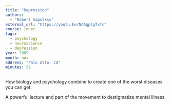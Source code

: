 ```yaml
---
title: "Depression"
authors:
  - "Robert Sapolksy"
external_url: "https://youtu.be/NOAgplgTxfc"
course: inner
tags:
  - psychology
  - neuroscience
  - depression
year: 2009
month: nov
address: "Palo Alto, CA"
minutes: 52
---
```


How biology and psychology combine to create one of the worst diseases you can get.

A powerful lecture and part of the movement to destigmatize mental illness.
